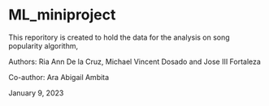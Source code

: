 # ML_miniproject

This reporitory is created to hold the data for the analysis on song popularity algorithm,

Authors: Ria Ann De la Cruz, Michael Vincent Dosado and Jose III Fortaleza

Co-author: Ara Abigail Ambita


January 9, 2023

